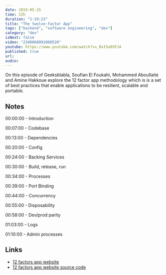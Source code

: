 ```yaml
---
date: 2019-05-25
time: 22h
duration: "1:19:23"
title: "The twelve-factor App"
tags: ["backend", "software engineering", "dev"]
category: "dev"
isNext: false
video: "2348668091860520"
youtube: https://www.youtube.com/watch?v=_0xISo0SFJ4
published: true
url:
audio:
---
```


On this episode of Geeksblabla, Soufian El Foukahi, Mohammed Aboullaite and Amine Hakkoue explore the 12 factor app methodology which is is a set of best practices that enable applications to be resilient, scalable and portable.

## Notes

00:00:00 - Introduction

00:07:00 - Codebase

00:13:00 - Dependencies

00:20:00 - Config

00:24:00 - Backing Services

00:30:00 - Build, release, run

00:34:00 - Processes

00:39:00 - Port Binding

00:44:00 - Concurrency

00:55:00 - Disposability

00:58:00 - Dev/prod parity

01:03:00 - Logs

01:10:00 - Admin processes

## Links

- [12 factors app website](https://12factor.net/)
- [12 factors app website source code](https://github.com/heroku/12factor)
